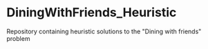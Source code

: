 # DiningWithFriends_Heuristic
 Repository containing heuristic solutions to the "Dining with friends" problem
